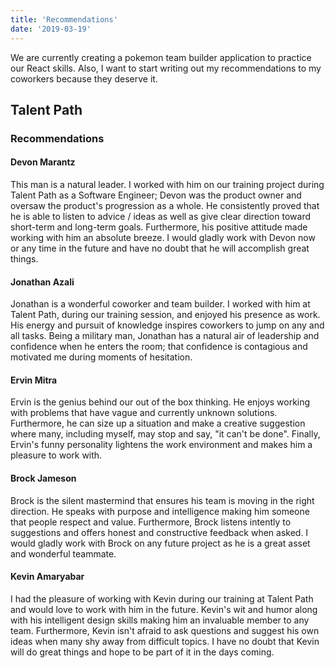```yaml
---
title: 'Recommendations'
date: '2019-03-19'
---
```


We are currently creating a pokemon team builder application to practice our React skills. Also, I want to start writing out my recommendations to my coworkers because they deserve it.

## Talent Path

### Recommendations

#### Devon Marantz

This man is a natural leader. I worked with him on our training project during Talent Path as a Software Engineer; Devon was the product owner and oversaw the product's progression as a whole. He consistently proved that he is able to listen to advice / ideas as well as give clear direction toward short-term and long-term goals. Furthermore, his positive attitude made working with him an absolute breeze. I would gladly work with Devon now or any time in the future and have no doubt that he will accomplish great things.

#### Jonathan Azali

Jonathan is a wonderful coworker and team builder. I worked with him at Talent Path, during our training session, and enjoyed his presence as work. His energy and pursuit of knowledge inspires coworkers to jump on any and all tasks. Being a military man, Jonathan has a natural air of leadership and confidence when he enters the room; that confidence is contagious and motivated me during moments of hesitation.

#### Ervin Mitra

Ervin is the genius behind our out of the box thinking. He enjoys working with problems that have vague and currently unknown solutions. Furthermore, he can size up a situation and make a creative suggestion where many, including myself, may stop and say, "it can't be done". Finally, Ervin's funny personality lightens the work environment and makes him a pleasure to work with.

#### Brock Jameson

Brock is the silent mastermind that ensures his team is moving in the right direction. He speaks with purpose and intelligence making him someone that people respect and value. Furthermore, Brock listens intently to suggestions and offers honest and constructive feedback when asked. I would gladly work with Brock on any future project as he is a great asset and wonderful teammate.

#### Kevin Amaryabar

I had the pleasure of working with Kevin during our training at Talent Path and would love to work with him in the future. Kevin's wit and humor along with his intelligent design skills making him an invaluable member to any team. Furthermore, Kevin isn't afraid to ask questions and suggest his own ideas when many shy away from difficult topics. I have no doubt that Kevin will do great things and hope to be part of it in the days coming.
